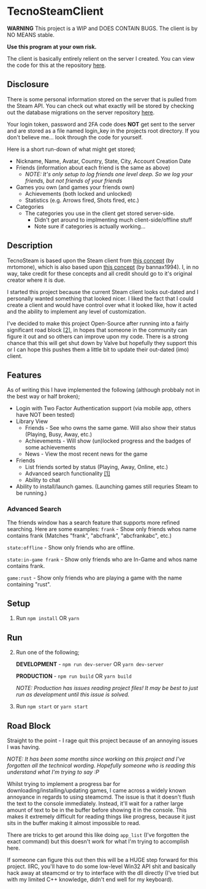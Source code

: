 # TecnoSteamClient

**WARNING** This project is a WIP and DOES CONTAIN BUGS. The client is by NO MEANS stable.

**Use this program at your own risk.**

The client is basically entirely relient on the server I created. You can view the code for this at the repository [here](https://github.com/73cn0109y/TecnoSteam).

## Disclosure
There is some personal information stored on the server that is pulled from the Steam API. You can check out what exactly will be stored by checking out the database migrations on the server repository [here](https://github.com/73cn0109y/TecnoSteam/tree/master/database/migrations).

Your login token, password and 2FA code does **NOT** get sent to the server and are stored as a file named login_key in the projects root directory. If you don't believe me... look through the code for yourself.

Here is a short run-down of what might get stored;
- Nickname, Name, Avatar, Country, State, City, Account Creation Date
- Friends (information about each friend is the same as above)
    - *NOTE: It's only setup to log friends one level deep. So we log your friends, but not friends of your friends*
- Games you own (and games your friends own)
    - Achievements (both locked and unlocked)
    - Statistics (e.g. Arrows fired, Shots fired, etc.)
- Categories
    - The categories you use in the client get stored server-side.
        - Didn't get around to implmenting much client-side/offline stuff
        - Note sure if categories is actually working...

## Description
TecnoSteam is based upon the Steam client from [this concept](https://mrtomone.deviantart.com/art/Origami-OS-2-4-2-Concept-Update-556728058) (by mrtomone), which is also based upon [this concept](https://bannax1994.deviantart.com/art/Steam-on-Windows-10-Concept-548144691) (by bannax1994). I, in no way, take credit for these concepts and all credit should go to it's original creator where it is due.

I started this project because the current Steam client looks out-dated and I personally wanted something that looked nicer. I liked the fact that I could create a client and would have control over what it looked like, how it acted and the ability to implement any level of customization.

I've decided to make this project Open-Source after running into a fairly significant road block [\[2\]](#road-block), in hopes that someone in the community can figure it out and so others can improve upon my code. There is a strong chance that this will get shut down by Valve but hopefully they support this or I can hope this pushes them a little bit to update their out-dated (imo) client.


## Features
As of writing this I have implemented the following (although probbaly not in the best way or half broken);

- Login with Two Factor Authentication support (via mobile app, others have NOT been tested)
- Library View
    - Friends - See who owns the same game. Will also show their status (Playing, Busy, Away, etc.)
    - Achievements - Will show (un)locked progress and the badges of some achievements
    - News - View the most recent news for the game
- Friends
    - List friends sorted by status (Playing, Away, Online, etc.)
    - Advanced search functionality [\[1\]](#advanced-search)
    - Ability to chat
- Ability to install/launch games. (Launching games still requries Steam to be running.)

### Advanced Search
The friends window has a search feature that supports more refined searching.
Here are some examples:
`frank` - Show only friends whos name contains frank (Matches "frank", "abcfrank", "abcfrankabc", etc.)

`state:offline` - Show only friends who are offline.

`state:in-game frank` - Show only friends who are In-Game and whos name contains frank.

`game:rust` - Show only friends who are playing a game with the name containing "rust".

## Setup
1. Run `npm install` OR `yarn`

## Run
2. Run one of the following;

    **DEVELOPMENT** - `npm run dev-server` OR `yarn dev-server`

    **PRODUCTION** - `npm run build` OR `yarn build`

    *NOTE: Production has issues reading project files! It may be best to just run as development until this issue is solved.*

3. Run `npm start` or `yarn start`

## Road Block
Straight to the point - I rage quit this project because of an annoying issues I was having.

*NOTE: It has been some months since working on this project and I've forgotten all the technical wording. Hopefully someone who is reading this understand what I'm trying to say :P*

Whilst trying to implement a progress bar for downloading/installing/updating games, I came across a widely known annoyance in regards to using steamcmd. The issue is that it doesn't flush the text to the console immediately. Instead, it'll wait for a rather large amount of text to be in the buffer before showing it in the console. This makes it extremely difficult for reading things like progress, because it just sits in the buffer making it almost impossible to read.

There are tricks to get around this like doing `app_list` (I've forgotten the exact command) but this doesn't work for what I'm trying to accomplish here.

If someone can figure this out then this will be a HUGE step forward for this project. IIRC, you'll have to do some low-level Win32 API shit and basically hack away at steamcmd or try to interface with the dll directly (I've tried but with my limited C++ knowledge, didn't end well for my keyboard).

